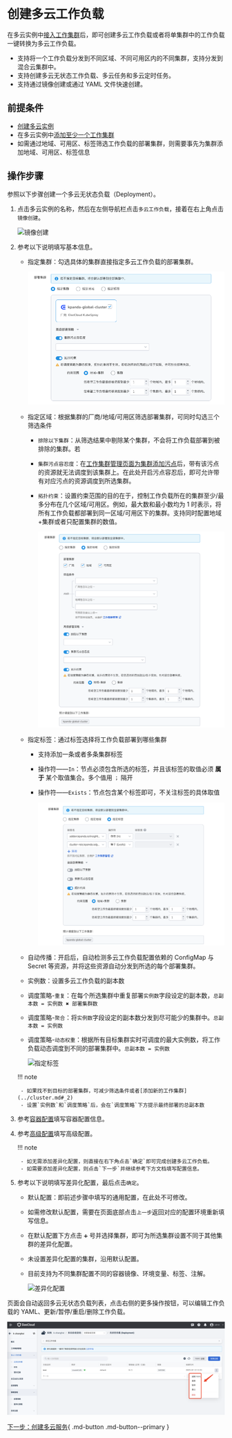 # 创建多云工作负载

在多云实例中[接入工作集群](../cluster.md#_2)后，即可创建多云工作负载或者将单集群中的工作负载一键转换为多云工作负载。

- 支持将一个工作负载分发到不同区域、不同可用区内的不同集群，支持分发到混合云集群中。
- 支持创建多云无状态工作负载、多云任务和多云定时任务。
- 支持通过镜像创建或通过 YAML 文件快速创建。

## 前提条件

- [创建多云实例](../instance/add.md)
- 在多云实例中[添加至少一个工作集群](../cluster.md#_2)
- 如需通过地域、可用区、标签筛选工作负载的部署集群，则需要事先为集群添加地域、可用区、标签信息

## 操作步骤

参照以下步骤创建一个多云无状态负载（Deployment）。

1. 点击多云实例的名称，然后在左侧导航栏点击`多云工作负载`，接着在右上角点击`镜像创建`。

    ![镜像创建](https://docs.daocloud.io/daocloud-docs-images/docs/zh/docs/kairship/images/deploy04.png)

2. 参考以下说明填写基本信息。

    - 指定集群：勾选具体的集群直接指定多云工作负载的部署集群。

        ![指定集群](../images/deployment-new01.png)

    - 指定区域：根据集群的厂商/地域/可用区筛选部署集群，可同时勾选三个筛选条件

        - `排除以下集群`：从筛选结果中剔除某个集群，不会将工作负载部署到被排除的集群。若
        - `集群污点容忍度`：在[工作集群管理页面为集群添加污点](../cluster.md#_6)后，带有该污点的资源就无法调度到该集群上。在此处开启污点容忍后，即可允许带有对应污点的资源调度到所选集群。
        - `拓扑约束`：设置约束范围的目的在于，控制工作负载所在的集群至少/最多分布在几个区域/可用区。例如，最大数和最小数均为 1 时表示，将所有工作负载都部署到同一区域/可用区下的集群。支持同时配置地域+集群或者只配置集群的数值。

            ![指定区域](../images/deployment-new02.png)

    - 指定标签：通过标签选择将工作负载部署到哪些集群

        - 支持添加一条或者多条集群标签
        - 操作符——`In`：节点必须包含所选的标签，并且该标签的取值必须 **属于** 某个取值集合。多个值用 `；` 隔开
        - 操作符——`Exists`：节点包含某个标签即可，不关注标签的具体取值

            ![指定标签](../images/deployment-new03.png)

    - 自动传播：开启后，自动检测多云工作负载配置依赖的 ConfigMap 与 Secret 等资源，并将这些资源自动分发到所选的每个部署集群。
    - 实例数：设置多云工作负载的副本数
    - 调度策略-`重复`：在每个所选集群中重复部署`实例数`字段设定的副本数，`总副本数 = 实例数 ✖️ 部署集群数`
    - 调度策略-`聚合`：将`实例数`字段设定的副本数分发到尽可能少的集群中。`总副本数 = 实例数`
    - 调度策略-`动态权重`：根据所有目标集群实时可调度的最大实例数，将工作负载动态调度到不同的部署集群中。`总副本数 = 实例数`

        ![指定标签](https://docs.daocloud.io/daocloud-docs-images/docs/zh/docs/kairship/images/deploy06.png)

    !!! note

        - 如果找不到目标的部署集群，可减少筛选条件或者[添加新的工作集群](../cluster.md#_2)
        - 设置`实例数`和`调度策略`后，会在`调度策略`下方提示最终部署的总副本数

3. 参考[容器配置](../../kpanda/user-guide/workloads/create-deployment.md#_4)填写容器配置信息。

4. 参考[高级配置](../../kpanda/user-guide/workloads/create-deployment.md#_6)填写高级配置。

    !!! note

        - 如无需添加差异化配置，则直接在右下角点击`确定`即可完成创建多云工作负载。
        - 如需要添加差异化配置，则点击`下一步`并继续参考下方文档填写配置信息。

5. 参考以下说明填写差异化配置，最后点击`确定`。

    - 默认配置：即前述步骤中填写的通用配置，在此处不可修改。
    - 如需修改默认配置，需要在页面底部点击`上一步`返回对应的配置环境重新填写信息。
    - 在默认配置下方点击 `➕` 号并选择集群，即可为所选集群设置不同于其他集群的差异化配置。
    - 未设置差异化配置的集群，沿用默认配置。
    - 目前支持为不同集群配置不同的容器镜像、环境变量、标签、注解。

        ![差异化配置](https://docs.daocloud.io/daocloud-docs-images/docs/zh/docs/kairship/images/deploy11.png)

页面会自动返回多云无状态负载列表，点击右侧的更多操作按钮，可以编辑工作负载的 YAML、更新/暂停/重启/删除工作负载。

![more actions](../images/deploy12.png)

[下一步：创建多云服务](../resource/service.md){ .md-button .md-button--primary }
